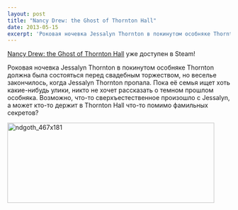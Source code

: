 ```yaml
---
layout: post
title: "Nancy Drew: the Ghost of Thornton Hall"
date: 2013-05-15
excerpt: 'Роковая ночевка Jessalyn Thornton в покинутом особняке Thornton должна была состояться перед свадебным торжеством, но веселье закончилось, когда Jessalyn Thornton пропала. Пока её семья ищет хоть какие-нибудь улики, никто не хочет рассказать о темном прошлом особняка. Возможно, что-то сверхъестественное произошло с Jessalyn, а может кто-то держит в Thornton Hall что-то помимо фамильных секретов?'
---
```


<a href="http://store.steampowered.com/app/226820/" target="_blank">Nancy Drew: the Ghost of Thornton Hall</a> уже доступен в Steam!

Роковая ночевка Jessalyn Thornton в покинутом особняке Thornton должна была состояться перед свадебным торжеством, но веселье закончилось, когда Jessalyn Thornton пропала. Пока её семья ищет хоть какие-нибудь улики, никто не хочет рассказать о темном прошлом особняка. Возможно, что-то сверхъестественное произошло с Jessalyn, а может кто-то держит в Thornton Hall что-то помимо фамильных секретов?

<a href="http://store.steampowered.com/app/226820/" target="_blank"><img class="aligncenter size-full wp-image-2422" alt="ndgoth_467x181" src="http://gamersoul.ru/wp-content/uploads/2013/05/ndgoth_467x181.jpg" width="467" height="181" /></a>